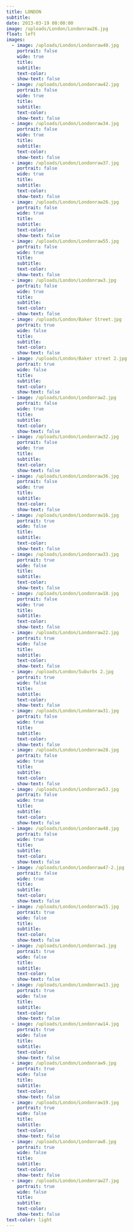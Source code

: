 ```yaml
---
title: LONDON
subtitle:
date: 2013-03-19 00:00:00
image: /uploads/London/Londonraw26.jpg
float: left
images:
  - image: /uploads/London/Londonraw40.jpg
    portrait: false
    wide: true
    title:
    subtitle:
    text-color:
    show-text: false
  - image: /uploads/London/Londonraw42.jpg
    portrait: false
    wide: true
    title:
    subtitle:
    text-color:
    show-text: false
  - image: /uploads/London/Londonraw34.jpg
    portrait: false
    wide: true
    title:
    subtitle:
    text-color:
    show-text: false
  - image: /uploads/London/Londonraw37.jpg
    portrait: false
    wide: true
    title:
    subtitle:
    text-color:
    show-text: false
  - image: /uploads/London/Londonraw26.jpg
    portrait: false
    wide: true
    title:
    subtitle:
    text-color:
    show-text: false
  - image: /uploads/London/Londonraw55.jpg
    portrait: false
    wide: true
    title:
    subtitle:
    text-color:
    show-text: false
  - image: /uploads/London/Londonraw3.jpg
    portrait: false
    wide: true
    title:
    subtitle:
    text-color:
    show-text: false
  - image: /uploads/London/Baker Street.jpg
    portrait: true
    wide: false
    title:
    subtitle:
    text-color:
    show-text: false
  - image: /uploads/London/Baker street 2.jpg
    portrait: true
    wide: false
    title:
    subtitle:
    text-color:
    show-text: false
  - image: /uploads/London/Londonraw2.jpg
    portrait: false
    wide: true
    title:
    subtitle:
    text-color:
    show-text: false
  - image: /uploads/London/Londonraw32.jpg
    portrait: false
    wide: true
    title:
    subtitle:
    text-color:
    show-text: false
  - image: /uploads/London/Londonraw36.jpg
    portrait: false
    wide: true
    title:
    subtitle:
    text-color:
    show-text: false
  - image: /uploads/London/Londonraw16.jpg
    portrait: true
    wide: false
    title:
    subtitle:
    text-color:
    show-text: false
  - image: /uploads/London/Londonraw33.jpg
    portrait: true
    wide: false
    title:
    subtitle:
    text-color:
    show-text: false
  - image: /uploads/London/Londonraw18.jpg
    portrait: false
    wide: true
    title:
    subtitle:
    text-color:
    show-text: false
  - image: /uploads/London/Londonraw22.jpg
    portrait: true
    wide: false
    title:
    subtitle:
    text-color:
    show-text: false
  - image: /uploads/London/Suburbs 2.jpg
    portrait: true
    wide: false
    title:
    subtitle:
    text-color:
    show-text: false
  - image: /uploads/London/Londonraw31.jpg
    portrait: false
    wide: true
    title:
    subtitle:
    text-color:
    show-text: false
  - image: /uploads/London/Londonraw28.jpg
    portrait: false
    wide: true
    title:
    subtitle:
    text-color:
    show-text: false
  - image: /uploads/London/Londonraw53.jpg
    portrait: false
    wide: true
    title:
    subtitle:
    text-color:
    show-text: false
  - image: /uploads/London/Londonraw48.jpg
    portrait: false
    wide: true
    title:
    subtitle:
    text-color:
    show-text: false
  - image: /uploads/London/Londonraw47-2.jpg
    portrait: false
    wide: true
    title:
    subtitle:
    text-color:
    show-text: false
  - image: /uploads/London/Londonraw15.jpg
    portrait: true
    wide: false
    title:
    subtitle:
    text-color:
    show-text: false
  - image: /uploads/London/Londonraw1.jpg
    portrait: true
    wide: false
    title:
    subtitle:
    text-color:
    show-text: false
  - image: /uploads/London/Londonraw13.jpg
    portrait: true
    wide: false
    title:
    subtitle:
    text-color:
    show-text: false
  - image: /uploads/London/Londonraw14.jpg
    portrait: true
    wide: false
    title:
    subtitle:
    text-color:
    show-text: false
  - image: /uploads/London/Londonraw9.jpg
    portrait: true
    wide: false
    title:
    subtitle:
    text-color:
    show-text: false
  - image: /uploads/London/Londonraw19.jpg
    portrait: true
    wide: false
    title:
    subtitle:
    text-color:
    show-text: false
  - image: /uploads/London/Londonraw8.jpg
    portrait: true
    wide: false
    title:
    subtitle:
    text-color:
    show-text: false
  - image: /uploads/London/Londonraw27.jpg
    portrait: true
    wide: false
    title:
    subtitle:
    text-color:
    show-text: false
text-color: light
---
```



